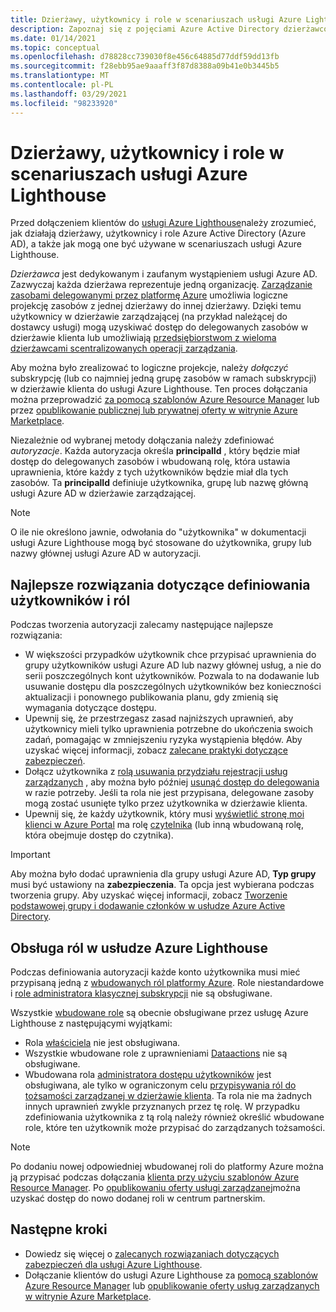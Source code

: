 ```yaml
---
title: Dzierżawy, użytkownicy i role w scenariuszach usługi Azure Lighthouse
description: Zapoznaj się z pojęciami Azure Active Directory dzierżawców, użytkowników i ról, a także, jak mogą one być używane w scenariuszach usługi Azure Lighthouse.
ms.date: 01/14/2021
ms.topic: conceptual
ms.openlocfilehash: d78828cc739030f8e456c64885d77ddf59dd13fb
ms.sourcegitcommit: f28ebb95ae9aaaff3f87d8388a09b41e0b3445b5
ms.translationtype: MT
ms.contentlocale: pl-PL
ms.lasthandoff: 03/29/2021
ms.locfileid: "98233920"
---
```

# <a name="tenants-users-and-roles-in-azure-lighthouse-scenarios"></a>Dzierżawy, użytkownicy i role w scenariuszach usługi Azure Lighthouse

Przed dołączeniem klientów do [usługi Azure Lighthouse](../overview.md)należy zrozumieć, jak działają dzierżawy, użytkownicy i role Azure Active Directory (Azure AD), a także jak mogą one być używane w scenariuszach usługi Azure Lighthouse.

*Dzierżawca* jest dedykowanym i zaufanym wystąpieniem usługi Azure AD. Zazwyczaj każda dzierżawa reprezentuje jedną organizację. [Zarządzanie zasobami delegowanymi przez platformę Azure](azure-delegated-resource-management.md) umożliwia logiczne projekcję zasobów z jednej dzierżawy do innej dzierżawy. Dzięki temu użytkownicy w dzierżawie zarządzającej (na przykład należącej do dostawcy usługi) mogą uzyskiwać dostęp do delegowanych zasobów w dzierżawie klienta lub umożliwiają [przedsiębiorstwom z wieloma dzierżawcami scentralizowanych operacji zarządzania](enterprise.md).

Aby można było zrealizować to logiczne projekcje, należy *dołączyć* subskrypcję (lub co najmniej jedną grupę zasobów w ramach subskrypcji) w dzierżawie klienta do usługi Azure Lighthouse. Ten proces dołączania można przeprowadzić [za pomocą szablonów Azure Resource Manager](../how-to/onboard-customer.md) lub przez [opublikowanie publicznej lub prywatnej oferty w witrynie Azure Marketplace](../how-to/publish-managed-services-offers.md).

Niezależnie od wybranej metody dołączania należy zdefiniować *autoryzacje*. Każda autoryzacja określa **principalId** , który będzie miał dostęp do delegowanych zasobów i wbudowaną rolę, która ustawia uprawnienia, które każdy z tych użytkowników będzie miał dla tych zasobów. Ta **principalId** definiuje użytkownika, grupę lub nazwę główną usługi Azure AD w dzierżawie zarządzającej.

> [!NOTE]
> O ile nie określono jawnie, odwołania do "użytkownika" w dokumentacji usługi Azure Lighthouse mogą być stosowane do użytkownika, grupy lub nazwy głównej usługi Azure AD w autoryzacji.

## <a name="best-practices-for-defining-users-and-roles"></a>Najlepsze rozwiązania dotyczące definiowania użytkowników i ról

Podczas tworzenia autoryzacji zalecamy następujące najlepsze rozwiązania:

- W większości przypadków użytkownik chce przypisać uprawnienia do grupy użytkowników usługi Azure AD lub nazwy głównej usług, a nie do serii poszczególnych kont użytkowników. Pozwala to na dodawanie lub usuwanie dostępu dla poszczególnych użytkowników bez konieczności aktualizacji i ponownego publikowania planu, gdy zmienią się wymagania dotyczące dostępu.
- Upewnij się, że przestrzegasz zasad najniższych uprawnień, aby użytkownicy mieli tylko uprawnienia potrzebne do ukończenia swoich zadań, pomagając w zmniejszeniu ryzyka wystąpienia błędów. Aby uzyskać więcej informacji, zobacz [zalecane praktyki dotyczące zabezpieczeń](../concepts/recommended-security-practices.md).
- Dołącz użytkownika z [rolą usuwania przydziału rejestracji usług zarządzanych](../../role-based-access-control/built-in-roles.md#managed-services-registration-assignment-delete-role) , aby można było później [usunąć dostęp do delegowania](../how-to/remove-delegation.md) w razie potrzeby. Jeśli ta rola nie jest przypisana, delegowane zasoby mogą zostać usunięte tylko przez użytkownika w dzierżawie klienta.
- Upewnij się, że każdy użytkownik, który musi [wyświetlić stronę moi klienci w Azure Portal](../how-to/view-manage-customers.md) ma rolę [czytelnika](../../role-based-access-control/built-in-roles.md#reader) (lub inną wbudowaną rolę, która obejmuje dostęp do czytnika).

> [!IMPORTANT]
> Aby można było dodać uprawnienia dla grupy usługi Azure AD, **Typ grupy** musi być ustawiony na **zabezpieczenia**. Ta opcja jest wybierana podczas tworzenia grupy. Aby uzyskać więcej informacji, zobacz [Tworzenie podstawowej grupy i dodawanie członków w usłudze Azure Active Directory](../../active-directory/fundamentals/active-directory-groups-create-azure-portal.md).

## <a name="role-support-for-azure-lighthouse"></a>Obsługa ról w usłudze Azure Lighthouse

Podczas definiowania autoryzacji każde konto użytkownika musi mieć przypisaną jedną z [wbudowanych ról platformy Azure](../../role-based-access-control/built-in-roles.md). Role niestandardowe i [role administratora klasycznej subskrypcji](../../role-based-access-control/classic-administrators.md) nie są obsługiwane.

Wszystkie [wbudowane role](../../role-based-access-control/built-in-roles.md) są obecnie obsługiwane przez usługę Azure Lighthouse z następującymi wyjątkami:

- Rola [właściciela](../../role-based-access-control/built-in-roles.md#owner) nie jest obsługiwana.
- Wszystkie wbudowane role z uprawnieniami [Dataactions](../../role-based-access-control/role-definitions.md#dataactions) nie są obsługiwane.
- Wbudowana rola [administratora dostępu użytkowników](../../role-based-access-control/built-in-roles.md#user-access-administrator) jest obsługiwana, ale tylko w ograniczonym celu [przypisywania ról do tożsamości zarządzanej w dzierżawie klienta](../how-to/deploy-policy-remediation.md#create-a-user-who-can-assign-roles-to-a-managed-identity-in-the-customer-tenant). Ta rola nie ma żadnych innych uprawnień zwykle przyznanych przez tę rolę. W przypadku zdefiniowania użytkownika z tą rolą należy również określić wbudowane role, które ten użytkownik może przypisać do zarządzanych tożsamości.

> [!NOTE]
> Po dodaniu nowej odpowiedniej wbudowanej roli do platformy Azure można ją przypisać podczas dołączania [klienta przy użyciu szablonów Azure Resource Manager](../how-to/onboard-customer.md). Po [opublikowaniu oferty usługi zarządzanej](../how-to/publish-managed-services-offers.md)można uzyskać dostęp do nowo dodanej roli w centrum partnerskim.

## <a name="next-steps"></a>Następne kroki

- Dowiedz się więcej o [zalecanych rozwiązaniach dotyczących zabezpieczeń dla usługi Azure Lighthouse](recommended-security-practices.md).
- Dołączanie klientów do usługi Azure Lighthouse za [pomocą szablonów Azure Resource Manager](../how-to/onboard-customer.md) lub [opublikowanie oferty usług zarządzanych w witrynie Azure Marketplace](../how-to/publish-managed-services-offers.md).
